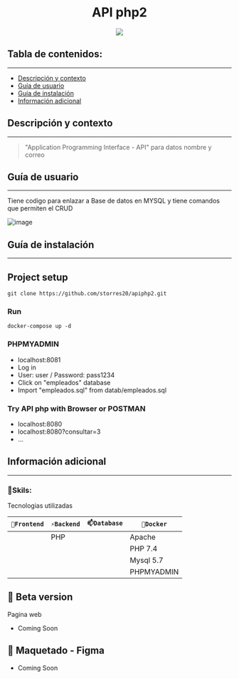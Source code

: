 
<h1 align="center">API php2</h1>
<p align="center"><img src="https://user-images.githubusercontent.com/81504385/160201775-5a7e1cb5-2756-484e-8ced-67dc07782de7.png"/></p> 

## Tabla de contenidos:
---

- [Descripción y contexto](#descripción-y-contexto)
- [Guía de usuario](#guía-de-usuario)
- [Guía de instalación](#guía-de-instalación)
- [Información adicional](#información-adicional)


## Descripción y contexto
---

> "Application Programming Interface - API" para datos nombre y correo

## Guía de usuario
---
Tiene codigo para enlazar a Base de datos en MYSQL y tiene comandos que permiten el CRUD

![image](https://user-images.githubusercontent.com/81504385/160201637-19720df7-2ba3-4044-8837-9271ecd352c5.png)

 	
## Guía de instalación
---
## Project setup
```
git clone https://github.com/storres20/apiphp2.git
```

### Run
```
docker-compose up -d
```

### PHPMYADMIN
* localhost:8081
* Log in
* User: user / Password: pass1234
* Click on "empleados" database
* Import "empleados.sql" from datab/empleados.sql

### Try API php with Browser or POSTMAN
* localhost:8080
* localhost:8080?consultar=3
* ...


## Información adicional
---
### 🔭Skils:
Tecnologias utilizadas

| `🔭Frontend` | `⚡Backend` | `📫Database` | `🐳Docker` |
| ------ | ------ | ------ | ------ | 
|  | PHP |  | Apache | 
|  |  |  | PHP 7.4 | 
|  |  |  | Mysql 5.7 | 
|  |  |  | PHPMYADMIN | 


## 🌱 Beta version
Pagina web
<ul>
<li> Coming Soon </li>
</ul>

## 🎨 Maquetado - Figma
<ul>
<li> Coming Soon </li>
</ul>
